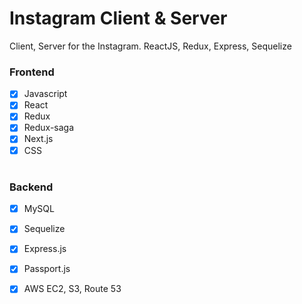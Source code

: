 # Instagram Client & Server
Client, Server for the Instagram. ReactJS, Redux, Express, Sequelize

### Frontend
- [x] Javascript 
- [x] React
- [x] Redux
- [x] Redux-saga
- [x] Next.js
- [x] CSS

#

### Backend
- [x] MySQL
- [x] Sequelize
- [x] Express.js
- [x] Passport.js
- [x] AWS EC2, S3, Route 53

